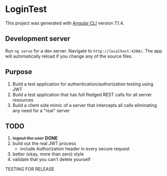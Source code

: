 # LoginTest

This project was generated with [Angular CLI](https://github.com/angular/angular-cli) version 7.1.4.

## Development server

Run `ng serve` for a dev server. Navigate to `http://localhost:4200/`. The app will automatically reload if you change any of the source files.

## Purpose
1. Build a test application for authentication/authorization testing using JWT
2. Build a test application that has full fledged REST calls for all server resources
3. Build a client side mimic of a server that intercepts all calls eliminating any need for a "real" server

## TODO
1. ~~logout the user~~ **DONE**
2. build out the real JWT process
    * include Authorization header in every secure request
3. better (okay, more than zero) style
4. validate that you can't delete yourself

TESTING FOR RELEASE

